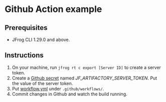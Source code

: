# Github Action example

## Prerequisites

- JFrog CLI 1.29.0 and above.

## Instructions

1. On your machine, run `jfrog rt c export [Server ID]` to create a server token.
1. Create a [Github secret](https://help.github.com/en/articles/virtual-environments-for-github-actions#creating-and-using-secrets-encrypted-variables) named _JF_ARTIFACTORY_SERVER_TOKEN_. Put the value of the server token.
1. Put [workflow.yml](workflow.yml) under `.github/workflows/`.
1. Commit changes in Github and watch the build running.
